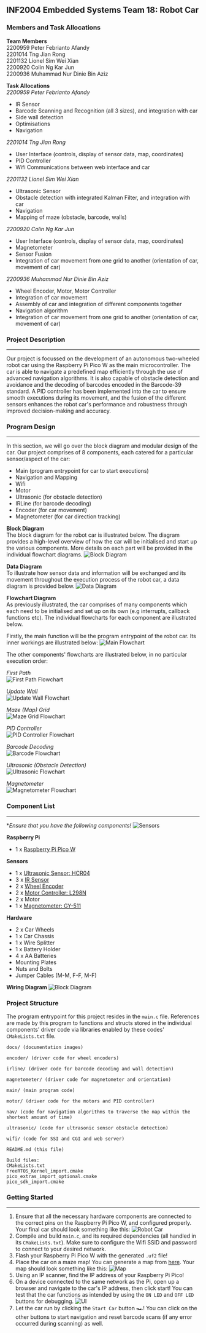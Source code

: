 ## INF2004 Embedded Systems Team 18: Robot Car

### Members and Task Allocations
**Team Members** <br>
2200959 Peter Febrianto Afandy <br>
2201014 Tng Jian Rong <br>
2201132 Lionel Sim Wei Xian <br>
2200920 Colin Ng Kar Jun <br>
2200936 Muhammad Nur Dinie Bin Aziz <br>

**Task Allocations** <br>
*2200959 Peter Febrianto Afandy*
- IR Sensor
- Barcode Scanning and Recognition (all 3 sizes), and integration with car
- Side wall detection
- Optimisations
- Navigation

*2201014 Tng Jian Rong*
- User Interface (controls, display of sensor data, map, coordinates)
- PID Controller
- Wifi Communications between web interface and car

*2201132 Lionel Sim Wei Xian*
- Ultrasonic Sensor
- Obstacle detection with integrated Kalman Filter, and integration with car
- Navigation
- Mapping of maze (obstacle, barcode, walls)

*2200920 Colin Ng Kar Jun*
- User Interface (controls, display of sensor data, map, coordinates)
- Magnetometer
- Sensor Fusion
- Integration of car movement from one grid to another (orientation of car, movement of car)

*2200936 Muhammad Nur Dinie Bin Aziz*
- Wheel Encoder, Motor, Motor Controller
- Integration of car movement
- Assembly of car and integration of different components together
- Navigation algorithm
- Integration of car movement from one grid to another (orientation of car, movement of car)

### Project Description
---
Our project is focussed on the development of an autonomous two-wheeled robot car using the Raspberry Pi Pico W as the main microcontroller. The car is able to navigate a predefined map efficiently through the use of advanced navigation algorithms. It is also capable of obstacle detection and avoidance and the decoding of barcodes encoded in the Barcode-39 standard. A PID controller has been implemented into the car to ensure smooth executions during its movement, and the fusion of the different sensors enhances the robot car's performance and robustness through improved decision-making and accuracy.

### Program Design
---
In this section, we will go over the block diagram and modular design of the car. Our project comprises of 8 components, each catered for a particular sensor/aspect of the car:
- Main (program entrypoint for car to start executions)
- Navigation and Mapping
- Wifi
- Motor
- Ultrasonic (for obstacle detection)
- IRLine (for barcode decoding)
- Encoder (for car movement)
- Magnetometer (for car direction tracking)

**Block Diagram** <br>
The block diagram for the robot car is illustrated below. The diagram provides a high-level overview of how the car will be initialised and start up the various components. More details on each part will be provided in the individual flowchart diagrams.
![Block Diagram](docs/diagrams/block_diagram.png)

**Data Diagram** <br>
To illustrate how sensor data and information will be exchanged and its movement throughout the execution process of the robot car, a data diagram is provided below.
![Data Diagram](docs/diagrams/data_diagram.png)

**Flowchart Diagram** <br>
As previously illustrated, the car comprises of many components which each need to be initialised and set up on its own (e.g interrupts, callback functions etc). The individual flowcharts for each component are illustrated below.

Firstly, the main function will be the program entrypoint of the robot car. Its inner workings are illustrated below:
![Main Flowchart](docs/diagrams/flowchart/main.png)

The other components' flowcharts are illustrated below, in no particular execution order:

*First Path* <br>
![First Path Flowchart](docs/diagrams/flowchart/first_path.png)

*Update Wall* <br>
![Update Wall Flowchart](docs/diagrams/flowchart/update_wall.png)

*Maze (Map) Grid* <br>
![Maze Grid Flowchart](docs/diagrams/flowchart/initialise_maze_grid.png)

*PID Controller* <br>
![PID Controller Flowchart](docs/diagrams/flowchart/pid.png)

*Barcode Decoding* <br>
![Barcode Flowchart](docs/diagrams/flowchart/barcode.png)

*Ultrasonic (Obstacle Detection)* <br>
![Ultrasonic Flowchart](docs/diagrams/flowchart/ultrasonic.png)

*Magnetometer* <br>
![Magnetometer Flowchart](docs/diagrams/flowchart/magnetometer.png)

### Component List
---
**Ensure that you have the following components!* 
![Sensors](docs/sensors.png)

**Raspberry Pi**
- 1 x [Raspberry Pi Pico W](https://www.raspberrypi.com/products/raspberry-pi-pico/)

**Sensors**
- 1 x [Ultrasonic Sensor: HCR04](https://components101.com/sensors/ultrasonic-sensor-working-pinout-datasheet)
- 3 x [IR Sensor](https://sg.cytron.io/p-ir-line-tracking-module)
- 2 x [Wheel Encoder](https://hobbycomponents.com/sensors/1147-compact-ir-infrared-rotary-speed-sensing-module)
- 2 x [Motor Controller: L298N](https://components101.com/modules/l293n-motor-driver-module)
- 2 x Motor
- 1 x [Magnetometer: GY-511](https://quartzcomponents.com/products/gy-511-lsm303dlhc-3-axis-e-compass-sensor)

**Hardware**
- 2 x Car Wheels
- 1 x Car Chassis
- 1 x Wire Splitter
- 1 x Battery Holder
- 4 x AA Batteries
- Mounting Plates
- Nuts and Bolts
- Jumper Cables (M-M, F-F, M-F)

**Wiring Diagram**
![Block Diagram](docs/diagrams/wiring_diagram.png)

### Project Structure
The program entrypoint for this project resides in the `main.c` file. References are made by this program to functions and structs stored in the individual components' driver code via libraries enabled by these codes' `CMakeLists.txt` file.

```
docs/ (documentation images)

encoder/ (driver code for wheel encoders)

irline/ (driver code for barcode decoding and wall detection)

magnetometer/ (driver code for magnetometer and orientation)

main/ (main program code)

motor/ (driver code for the motors and PID controller)

nav/ (code for navigation algorithms to traverse the map within the shortest amount of time)

ultrasonic/ (code for ultrasonic sensor obstacle detection)

wifi/ (code for SSI and CGI and web server)

README.md (this file)

Build files:
CMakeLists.txt
FreeRTOS_Kernel_import.cmake
pico_extras_import_optional.cmake
pico_sdk_import.cmake
```

### Getting Started
---
1. Ensure that all the necessary hardware components are connected to the correct pins on the Raspberry Pi Pico W, and configured properly. Your final car should look something like this:
    ![Robot Car](docs/final_car.png)
2. Compile and build `main.c`, and its required dependencies (all handled in its `CMakeLists.txt`). Make sure to configure the Wifi SSID and password to connect to your desired network.
3. Flash your Raspberry Pi Pico W with the generated `.uf2` file!
4. Place the car on a maze map! You can generate a map from [here](https://www.mazegenerator.net/). Your map should look something like this:
    ![Map](docs/maze_map.png)
5. Using an IP scanner, find the IP address of your Raspberry Pi Pico!
6. On a device connected to the same network as the Pi, open up a browser and navigate to the car's IP address, then click start! You can test that the car functions as intended by using the `ON LED` and `OFF LED` buttons for debugging.
    ![UI](docs/ui.png)
6. Let the car run by clicking the `Start Car` button 🏎️! You can click on the other buttons to start navigation and reset barcode scans (if any error occurred during scanning) as well.
